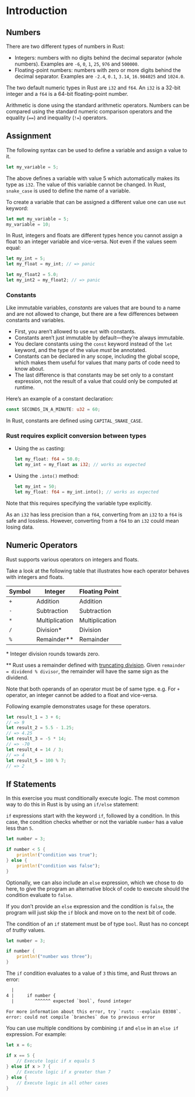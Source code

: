 # Introduction

## Numbers

There are two different types of numbers in Rust:

- Integers: numbers with no digits behind the decimal separator (whole numbers). Examples are `-6`, `0`, `1`, `25`, `976` and `500000`.
- Floating-point numbers: numbers with zero or more digits behind the decimal separator. Examples are `-2.4`, `0.1`, `3.14`, `16.984025` and `1024.0`.

The two default numeric types in Rust are `i32` and `f64`. An `i32` is a 32-bit integer and a `f64` is a 64-bit floating-point number.

Arithmetic is done using the standard arithmetic operators. Numbers can be
compared using the standard numeric comparison operators and the equality (`==`)
and inequality (`!=`) operators.

## Assignment

The following syntax can be used to define a variable and assign a value to it.

```rust
let my_variable = 5;
```

The above defines a variable with value 5 which automatically makes its type as
`i32`. The value of this variable cannot be changed.
In Rust, `snake_case` is used to define the name of a variable.

To create a variable that can be assigned a different value one can use `mut`
keyword:

```rust
let mut my_variable = 5;
my_variable = 10;
```

In Rust, integers and floats are different types hence you cannot assign a
float to an integer variable and vice-versa. Not even if the values seem equal:

```rust
let my_int = 5;
let my_float = my_int; // => panic

let my_float2 = 5.0;
let my_int2 = my_float2; // => panic
```

### Constants
Like immutable variables, *constants* are values that are bound to a name and
are not allowed to change, but there are a few differences between constants
and variables.

- First, you aren’t allowed to use `mut` with constants.
- Constants aren’t just immutable by default—they’re always immutable.
- You declare constants using the `const` keyword instead of the `let` keyword, and the type of the value *must* be annotated.
- Constants can be declared in any scope, including the global scope, which makes them useful for values that many parts of code need to know about.
- The last difference is that constants may be set only to a constant expression, not the result of a value that could only be computed at runtime.

Here’s an example of a constant declaration:

```rust
const SECONDS_IN_A_MINUTE: u32 = 60;
```

In Rust, constants are defined using `CAPITAL_SNAKE_CASE`.

### Rust requires explicit conversion between types

- Using the `as` casting:
    ```rust
    let my_float: f64 = 50.0;
    let my_int = my_float as i32; // works as expected
    ```

- Using the `.into()` method:
    ```rust
    let my_int = 50;
    let my_float: f64 = my_int.into(); // works as expected
    ```

Note that this requires specifying the variable type explicitly.

As an `i32` has less precision than a `f64`, converting from an `i32` to a `f64` is safe and lossless. However, converting from a `f64` to an `i32` could mean losing data.

## Numeric Operators

Rust supports various operators on integers and floats.

Take a look at the following table that illustrates how each operator behaves with integers and floats.

| Symbol | Integer                 | Floating Point |
|--------|-------------------------|----------------|
| `+`    | Addition                | Addition       |
| `-`    | Subtraction             | Subtraction    |
| `*`    | Multiplication          | Multiplication |
| `/`    | Division*               | Division       |
| `%`    | Remainder**             | Remainder      |

\* Integer division rounds towards zero.

\*\* Rust uses a remainder defined with [truncating division].
Given `remainder = dividend % divisor`, the remainder will have the same sign as the dividend.

Note that both operands of an operator must be of same type.
e.g. For `+` operator, an integer cannot be added to a float and vice-versa.

Following example demonstrates usage for these operators.

```rust
let result_1 = 3 + 6;
// => 9
let result_2 = 5.5 - 1.25;
// => 4.25
let result_3 = -5 * 14;
// => -70
let result_4 = 14 / 3;
// => 4
let result_5 = 100 % 7;
// => 2
```

## If Statements

In this exercise you must conditionally execute logic. The most common way to do this in Rust is by using an `if/else` statement:

`if` expressions start with the keyword `if`, followed by a condition. In this
case, the condition checks whether or not the variable `number` has a value less
than `5`.


```rust
let number = 3;

if number < 5 {
    println!("condition was true");
} else {
    println!("condition was false");
}
```

Optionally, we can also include an `else` expression, which we chose to do here,
to give the program an alternative block of code to execute should the condition
evaluate to `false`.

If you don’t provide an `else` expression and the condition is `false`, the program will just skip the `if` block and move on to the next bit of code.

The condition of an `if` statement must be of type `bool`. Rust has no concept of
_truthy_ values.

```rust
let number = 3;

if number {
    println!("number was three");
}
```

The `if` condition evaluates to a value of `3` this time, and Rust throws an
error:

```txt
  |
4 |     if number {
  |        ^^^^^^ expected `bool`, found integer

For more information about this error, try `rustc --explain E0308`.
error: could not compile `branches` due to previous error
```

You can use multiple conditions by combining `if` and `else` in an `else if` expression. For example:

```rust
let x = 6;

if x == 5 {
    // Execute logic if x equals 5
} else if x > 7 {
    // Execute logic if x greater than 7
} else {
    // Execute logic in all other cases
}
```


[truncating division]:
    https://en.wikipedia.org/wiki/Modulo_operation#Variants_of_the_definition
